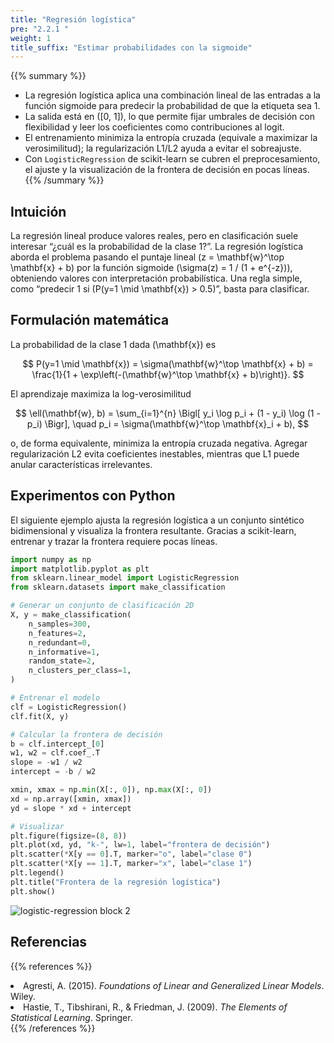 ```yaml
---
title: "Regresión logística"
pre: "2.2.1 "
weight: 1
title_suffix: "Estimar probabilidades con la sigmoide"
---
```


{{% summary %}}
- La regresión logística aplica una combinación lineal de las entradas a la función sigmoide para predecir la probabilidad de que la etiqueta sea 1.
- La salida está en \([0, 1]\), lo que permite fijar umbrales de decisión con flexibilidad y leer los coeficientes como contribuciones al logit.
- El entrenamiento minimiza la entropía cruzada (equivale a maximizar la verosimilitud); la regularización L1/L2 ayuda a evitar el sobreajuste.
- Con `LogisticRegression` de scikit-learn se cubren el preprocesamiento, el ajuste y la visualización de la frontera de decisión en pocas líneas.
{{% /summary %}}

## Intuición
La regresión lineal produce valores reales, pero en clasificación suele interesar “¿cuál es la probabilidad de la clase 1?”. La regresión logística aborda el problema pasando el puntaje lineal \(z = \mathbf{w}^\top \mathbf{x} + b\) por la función sigmoide \(\sigma(z) = 1 / (1 + e^{-z})\), obteniendo valores con interpretación probabilística. Una regla simple, como “predecir 1 si \(P(y=1 \mid \mathbf{x}) > 0.5\)”, basta para clasificar.

## Formulación matemática
La probabilidad de la clase 1 dada \(\mathbf{x}\) es

$$
P(y=1 \mid \mathbf{x}) = \sigma(\mathbf{w}^\top \mathbf{x} + b) = \frac{1}{1 + \exp\left(-(\mathbf{w}^\top \mathbf{x} + b)\right)}.
$$

El aprendizaje maximiza la log-verosimilitud

$$
\ell(\mathbf{w}, b) = \sum_{i=1}^{n} \Bigl[ y_i \log p_i + (1 - y_i) \log (1 - p_i) \Bigr], \quad p_i = \sigma(\mathbf{w}^\top \mathbf{x}_i + b),
$$

o, de forma equivalente, minimiza la entropía cruzada negativa. Agregar regularización L2 evita coeficientes inestables, mientras que L1 puede anular características irrelevantes.

## Experimentos con Python
El siguiente ejemplo ajusta la regresión logística a un conjunto sintético bidimensional y visualiza la frontera resultante. Gracias a scikit-learn, entrenar y trazar la frontera requiere pocas líneas.

```python
import numpy as np
import matplotlib.pyplot as plt
from sklearn.linear_model import LogisticRegression
from sklearn.datasets import make_classification

# Generar un conjunto de clasificación 2D
X, y = make_classification(
    n_samples=300,
    n_features=2,
    n_redundant=0,
    n_informative=1,
    random_state=2,
    n_clusters_per_class=1,
)

# Entrenar el modelo
clf = LogisticRegression()
clf.fit(X, y)

# Calcular la frontera de decisión
b = clf.intercept_[0]
w1, w2 = clf.coef_.T
slope = -w1 / w2
intercept = -b / w2

xmin, xmax = np.min(X[:, 0]), np.max(X[:, 0])
xd = np.array([xmin, xmax])
yd = slope * xd + intercept

# Visualizar
plt.figure(figsize=(8, 8))
plt.plot(xd, yd, "k-", lw=1, label="frontera de decisión")
plt.scatter(*X[y == 0].T, marker="o", label="clase 0")
plt.scatter(*X[y == 1].T, marker="x", label="clase 1")
plt.legend()
plt.title("Frontera de la regresión logística")
plt.show()
```

![logistic-regression block 2](/images/basic/classification/logistic-regression_block02.svg)

## Referencias
{{% references %}}
<li>Agresti, A. (2015). <i>Foundations of Linear and Generalized Linear Models</i>. Wiley.</li>
<li>Hastie, T., Tibshirani, R., &amp; Friedman, J. (2009). <i>The Elements of Statistical Learning</i>. Springer.</li>
{{% /references %}}
